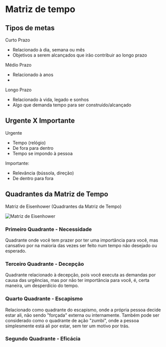 # Matriz de tempo

## Tipos de metas

Curto Prazo

- Relacionado à dia, semana ou mês
- Objetivos a serem alcançados que irão contribuir ao longo prazo

Médio Prazo

- Relacionado à anos
- 

Longo Prazo

- Relacionado à vida, legado e sonhos
- Algo que demanda tempo para ser construído/alcançado

## Urgente X Importante

Urgente

- Tempo (relógio)
- De fora para dentro
- Tempo se impondo à pessoa

Importante:

- Relevância (bússola, direção)
- De dentro para fora

## Quadrantes da Matriz de Tempo

Matriz de Eisenhower (Quadrantes da Matriz de Tempo)

![Matriz de Eisenhower](https://blog.runrun.it/wp-content/uploads/2014/08/importanteurgente_matriz.png)

### Primeiro Quadrante - Necessidade
 
Quadrante onde você tem prazer por ter uma importância para você, mas cansativo por na maioria das vezes ser feito num tempo não desejado ou esperado.

### Terceiro Quadrante - Decepção

Quadrante relacionado à decepção, pois você executa as demandas por causa das urgências, mas por não ter importância para você, é, certa maneira, um desperdício do tempo.

### Quarto Quadrante - Escapismo

Relacionado como quadrante do escapismo, onde a própria pessoa decide estar ali, não sendo "forçada" externa ou internamente. Também pode ser considerado como o quadrante de ação "zumbi", onde a pessoa simplesmente está ali por estar, sem ter um motivo por trás.

### Segundo Quadrante - Eficácia



<!--stackedit_data:
eyJoaXN0b3J5IjpbLTE1MTcwMTMxNDAsLTEwOTM2OTgzNzUsLT
E2NzIwNTY2MDcsMTQ4NTI1Nzc5MCw0NjM4NTgzNSw3MzA5OTgx
MTZdfQ==
-->